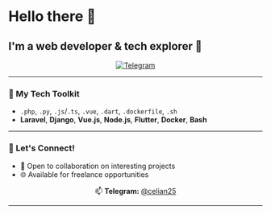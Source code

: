 <h1>Hello there 👋</h1>
<h2>I'm a web developer & tech explorer 🚀</h2>

<p align="center">
  <a href="https://t.me/celian25" target="_blank">
    <img src="https://img.shields.io/badge/Telegram-2CA5E0?style=for-the-badge&logo=telegram&logoColor=white" alt="Telegram">
  </a>
</p>

---

### 🔧 My Tech Toolkit

<ul dir="auto">
    <li>
        <code>.php</code>, 
        <code>.py</code>, 
        <code>.js</code>/<code>.ts</code>, 
        <code>.vue</code>, 
        <code>.dart</code>, 
        <code>.dockerfile</code>,
        <code>.sh</code>
    </li>
    <li>
        <strong>Laravel</strong>,
        <strong>Django</strong>,
        <strong>Vue.js</strong>,
        <strong>Node.js</strong>,
        <strong>Flutter</strong>,
        <strong>Docker</strong>,
        <strong>Bash</strong>
    </li>
</ul>

---

### 💬 Let's Connect!

<ul dir="auto">
    <li>🤝 Open to collaboration on interesting projects</li>
    <li>🌐 Available for freelance opportunities</li>
</ul>

<p align="center">
  📫 <strong>Telegram:</strong> <a href="https://t.me/celian25">@celian25</a>
</p>

---
